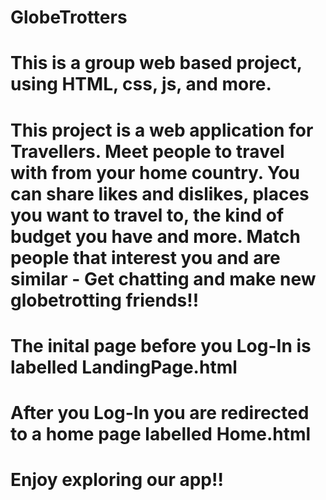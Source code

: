 # GlobeTrotters

# This is a group web based project, using HTML, css, js, and more. 

# This project is a web application for Travellers. Meet people to travel with from your home country. You can share likes and dislikes, places you want to travel to, the kind of budget you have and more. Match people that interest you and are similar - Get chatting and make new globetrotting friends!!

# The inital page before you Log-In is labelled LandingPage.html

# After you Log-In you are redirected to a home page labelled Home.html

# Enjoy exploring our app!!
